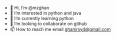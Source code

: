 - 👋 Hi, I’m @mzghan
- 👀 I’m interested in python and java
- 🌱 I’m currently learning python
- 💞️ I’m looking to collaborate on github
- 📫 How to reach me email ghanirsyd@gmail.com

<!---
mzghan/mzghan is a ✨ special ✨ repository because its `README.md` (this file) appears on your GitHub profile.
You can click the Preview link to take a look at your changes.
--->
